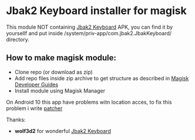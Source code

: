 # Jbak2 Keyboard installer for magisk

This module NOT containing [Jbak2 Keyboard](https://jbak2.ucoz.net/) APK, you can find it by yoursellf and put inside /system/priv-app/com.jbak2.JbakKeyboard/ directory.

## How to make magisk module:
- Clone repo (or download as zip)
- Add repo files inside zip archive to get structure as described in [Magisk Developer Guides](https://topjohnwu.github.io/Magisk/guides.html)  
- Install module using Magisk Manager

On Android 10 this app have problems witn location acces, to fix this problem i write [patcher](https://github.com/McPcholkin/runtime-permission_patcher)

Thanks:
- **wolf3d2** for wonderful [Jbak2 Keyboard](https://jbak2.ucoz.net/)